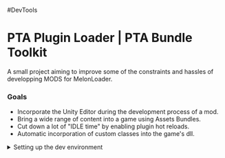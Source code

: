
 #DevTools
# PTA Plugin Loader | PTA Bundle Toolkit

A small project aiming to improve some of the constraints and hassles of developping MODS for MelonLoader.


### Goals

- Incorporate the Unity Editor during the development process of a mod.
- Bring a wide range of content into a game using Assets Bundles.
- Cut down a lot of "IDLE time" by enabling plugin hot reloads.
- Automatic incorporation of custom classes into the game's dll.

<details>

<summary>Setting up the dev environment</summary>

### Before we start
> [!CAUTION]
>
> - These sets of tools are a proof of concept. Don't expect a long therme maintenance.
> - These sets of tools edit some of the original game's DLL files. This can result in your account getting banned, your computer security being at risks, or cyber-monkeys knocking on your walls. 
> - I'm not responsible for any violations you may commit using these set of tools regarding any game/software EULAs.


</details>


